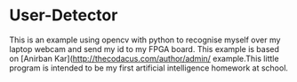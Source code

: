 # User-Detector
This is an example using opencv with python to recognise myself over my laptop webcam and send my id to my 
FPGA board. This example is based on 
[Anirban Kar](http://thecodacus.com/author/admin/ example.This little program is intended to be my first artificial intelligence homework at school.
